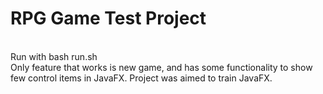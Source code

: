 # RPG Game Test Project
<br>
Run with bash run.sh<br>
Only feature that works is new game, and has some functionality to show<br>
few control items in JavaFX. Project was aimed to train JavaFX.
